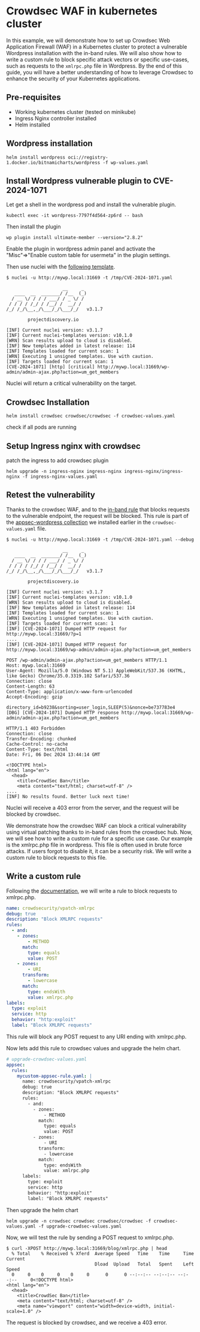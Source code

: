 # Crowdsec WAF in kubernetes cluster

In this example, we will demonstrate how to set up Crowdsec Web Application Firewall (WAF) in a Kubernetes cluster to protect a vulnerable Wordpress installation with the in-band rules. We will also show how to write a custom rule to block specific attack vectors or specific use-cases, such as requests to the `xmlrpc.php` file in Wordpress. By the end of this guide, you will have a better understanding of how to leverage Crowdsec to enhance the security of your Kubernetes applications.

## Pre-requisites

- Working kubernetes cluster (tested on minikube)
- Ingress Nginx controller installed
- Helm installed

## Wordpress installation

```
helm install wordpress oci://registry-1.docker.io/bitnamicharts/wordpress -f wp-values.yaml
```

## Install Wordpress vulnerable plugin to CVE-2024-1071

Let get a shell in the wordpress pod and install the vulnerable plugin.

```
kubectl exec -it wordpress-7797f4d564-zp6rd -- bash
```

Then install the plugin
```
wp plugin install ultimate-member --version="2.8.2"
```

Enable the plugin in wordpress admin panel and activate the "Misc"=>"Enable custom table for usermeta" in the plugin settings.

Then use nuclei with the [following template](https://github.com/projectdiscovery/nuclei-templates/blob/4809e136ac46259452b7167c24e65e453c856b7c/http/cves/2024/CVE-2024-1071.yaml).

```
$ nuclei -u http://mywp.local:31669 -t /tmp/CVE-2024-1071.yaml 

                     __     _
   ____  __  _______/ /__  (_)
  / __ \/ / / / ___/ / _ \/ /
 / / / / /_/ / /__/ /  __/ /
/_/ /_/\__,_/\___/_/\___/_/   v3.1.7

		projectdiscovery.io

[INF] Current nuclei version: v3.1.7
[INF] Current nuclei-templates version: v10.1.0
[WRN] Scan results upload to cloud is disabled.
[INF] New templates added in latest release: 114
[INF] Templates loaded for current scan: 1
[WRN] Executing 1 unsigned templates. Use with caution.
[INF] Targets loaded for current scan: 1
[CVE-2024-1071] [http] [critical] http://mywp.local:31669/wp-admin/admin-ajax.php?action=um_get_members
```

Nuclei will return a critical vulnerability on the target.

## Crowdsec Installation

```
helm install crowdsec crowdsec/crowdsec -f crowdsec-values.yaml
```

check if all pods are running


## Setup Ingress nginx with crowdsec

patch the ingress to add crowdsec plugin
    
```
helm upgrade -n ingress-nginx ingress-nginx ingress-nginx/ingress-nginx -f ingress-nginx-values.yaml
```

## Retest the vulnerability

Thanks to the crowdsec WAF, and to the [in-band rule](https://app.crowdsec.net/hub/author/crowdsecurity/appsec-rules/vpatch-CVE-2024-1071) that blocks requests to the vulnerable endpoint, the request will be blocked. This rule is part of the [appsec-wordpress collection](https://app.crowdsec.net/hub/author/crowdsecurity/collections/appsec-wordpress) we installed earlier in the `crowdsec-values.yaml` file.

```
$ nuclei -u http://mywp.local:31669 -t /tmp/CVE-2024-1071.yaml --debug

                     __     _
   ____  __  _______/ /__  (_)
  / __ \/ / / / ___/ / _ \/ /
 / / / / /_/ / /__/ /  __/ /
/_/ /_/\__,_/\___/_/\___/_/   v3.1.7

		projectdiscovery.io

[INF] Current nuclei version: v3.1.7
[INF] Current nuclei-templates version: v10.1.0
[WRN] Scan results upload to cloud is disabled.
[INF] New templates added in latest release: 114
[INF] Templates loaded for current scan: 1
[WRN] Executing 1 unsigned templates. Use with caution.
[INF] Targets loaded for current scan: 1
[INF] [CVE-2024-1071] Dumped HTTP request for http://mywp.local:31669/?p=1
....
[INF] [CVE-2024-1071] Dumped HTTP request for http://mywp.local:31669/wp-admin/admin-ajax.php?action=um_get_members

POST /wp-admin/admin-ajax.php?action=um_get_members HTTP/1.1
Host: mywp.local:31669
User-Agent: Mozilla/5.0 (Windows NT 5.1) AppleWebKit/537.36 (KHTML, like Gecko) Chrome/35.0.3319.102 Safari/537.36
Connection: close
Content-Length: 63
Content-Type: application/x-www-form-urlencoded
Accept-Encoding: gzip

directory_id=b9238&sorting=user_login,SLEEP(5)&nonce=be737783e4
[DBG] [CVE-2024-1071] Dumped HTTP response http://mywp.local:31669/wp-admin/admin-ajax.php?action=um_get_members

HTTP/1.1 403 Forbidden
Connection: close
Transfer-Encoding: chunked
Cache-Control: no-cache
Content-Type: text/html
Date: Fri, 06 Dec 2024 13:44:14 GMT

<!DOCTYPE html>
<html lang="en">
  <head>
    <title>CrowdSec Ban</title>
    <meta content="text/html; charset=utf-8" />
....
[INF] No results found. Better luck next time!
```

Nuclei will receive a 403 error from the server, and the request will be blocked by crowdsec.

We demonstrate how the crowdsec WAF can block a critical vulnerability using virtual patching thanks to in-band rules from the crowdsec hub.
Now, we will see how to write a custom rule for a specific use case. Our example is the xmlrpc.php file in wordpress. This file is often used in brute force attacks. If users forgot to disable it, it can be a security risk. We will write a custom rule to block requests to this file.

## Write a custom rule

Following the [documentation](https://docs.crowdsec.net/docs/next/appsec/rules_syntax/), we will write a rule to block requests to xmlrpc.php.

```yaml
name: crowdsecurity/vpatch-xmlrpc
debug: true
description: "Block XMLRPC requests"
rules:
  - and:
    - zones:
        - METHOD
      match:
        type: equals
        value: POST
    - zones:
        - URI
      transform:
        - lowercase
      match:
        type: endsWith
        value: xmlrpc.php
labels:
  type: exploit
  service: http
  behavior: "http:exploit"
  label: "Block XMLRPC requests"
```

This rule will block any POST request to any URI ending with xmlrpc.php.

Now lets add this rule to crowdsec values and upgrade the helm chart.

```yaml
# upgrade-crowdsec-values.yaml
appsec:
  rules:
    mycustom-appsec-rule.yaml: |
      name: crowdsecurity/vpatch-xmlrpc
      debug: true
      description: "Block XMLRPC requests"
      rules:
        - and:
          - zones:
              - METHOD
            match:
              type: equals
              value: POST
          - zones:
              - URI
            transform:
              - lowercase
            match:
              type: endsWith
              value: xmlrpc.php
      labels:
        type: exploit
        service: http
        behavior: "http:exploit"
        label: "Block XMLRPC requests"
```

Then upgrade the helm chart

```
helm upgrade -n crowdsec crowdsec crowdsec/crowdsec -f crowdsec-values.yaml -f upgrade-crowdsec-values.yaml
```

Now, we will test the rule by sending a POST request to xmlrpc.php.

```
$ curl -XPOST http://mywp.local:31669/blog/xmlrpc.php | head
  % Total    % Received % Xferd  Average Speed   Time    Time     Time  Current
                                 Dload  Upload   Total   Spent    Left  Speed
  0     0    0     0    0     0      0      0 --:--:-- --:--:-- --:--:--     0<!DOCTYPE html>
<html lang="en">
  <head>
    <title>CrowdSec Ban</title>
    <meta content="text/html; charset=utf-8" />
    <meta name="viewport" content="width=device-width, initial-scale=1.0" />
```

The request is blocked by crowdsec, and we receive a 403 error.